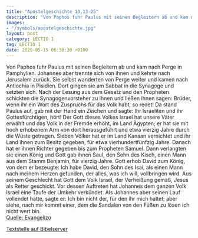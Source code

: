 ```yaml
---
title: "Apostelgeschichte 13,13-25"
description: "Von Paphos fuhr Paulus mit seinen Begleitern ab und kam nach Perge in Pamphylien. Johannes aber trennte sich von ihnen und kehrte nach Jerusalem zurück. Sie selbst wanderten von Perge weiter und kamen nach Antiochia in Pisidien. Dort gingen sie am Sabbat in die Synagoge und setzt...."
images:
- "/symbols/apostelgeschichte.jpg"
layout: post
category: LECTIO 1
tag: LECTIO 1
date: 2025-05-15 06:30:30 +0100
---
```

Von Paphos fuhr Paulus mit seinen Begleitern ab und kam nach Perge in Pamphylien. Johannes aber trennte sich von ihnen und kehrte nach Jerusalem zurück.
Sie selbst wanderten von Perge weiter und kamen nach Antiochia in Pisidien. Dort gingen sie am Sabbat in die Synagoge und setzten sich.<!--more-->
Nach der Lesung aus dem Gesetz und den Propheten schickten die Synagogenvorsteher zu ihnen und ließen ihnen sagen: Brüder, wenn ihr ein Wort des Zuspruchs für das Volk habt, so redet!
Da stand Paulus auf, gab mit der Hand ein Zeichen und sagte: Ihr Israeliten und ihr Gottesfürchtigen, hört!
Der Gott dieses Volkes Israel hat unsere Väter erwählt und das Volk in der Fremde erhöht, im Land Ägypten; er hat sie mit hoch erhobenem Arm von dort herausgeführt
und etwa vierzig Jahre durch die Wüste getragen.
Sieben Völker hat er im Land Kanaan vernichtet und ihr Land ihnen zum Besitz gegeben,
für etwa vierhundertfünfzig Jahre. Danach hat er ihnen Richter gegeben bis zum Propheten Samuel.
Dann verlangten sie einen König und Gott gab ihnen Saul, den Sohn des Kisch, einen Mann aus dem Stamm Benjamin, für vierzig Jahre.
Gott erhob David zum König, von dem er bezeugte: Ich habe David, den Sohn des Isai, als einen Mann nach meinem Herzen gefunden, der alles, was ich will, vollbringen wird.
Aus seinem Geschlecht hat Gott dem Volk Israel, der Verheißung gemäß, Jesus als Retter geschickt.
Vor dessen Auftreten hat Johannes dem ganzen Volk Israel eine Taufe der Umkehr verkündet.
Als Johannes aber seinen Lauf vollendet hatte, sagte er: Ich bin nicht der, für den ihr mich haltet; aber siehe, nach mir kommt einer, dem die Sandalen von den Füßen zu lösen ich nicht wert bin.<br>
[Quelle: Evangelizo](https://evangeliumtagfuertag.org/DE/gospel)

[Textstelle auf Bibelserver](https://www.bibleserver.com/EU/Apostelgeschichte13,13-25)
